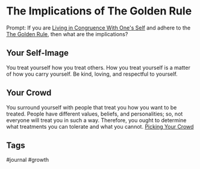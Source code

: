 # The Implications of The Golden Rule

Prompt: If you are [Living in Congruence With One's Self](./202307310121) and adhere to the [The Golden Rule](./202307310130), then what are the implications?  

## Your Self-Image
You treat yourself how you treat others. How you treat yourself is a matter of how you carry yourself. Be kind, loving, and respectful to yourself.  

## Your Crowd
You surround yourself with people that treat you how you want to be treated. People have different values, beliefs, and personalities; so, not everyone will treat you in such a way. Therefore, you ought to determine what treatments you can tolerate and what you cannot. [Picking Your Crowd](./202307310234)  

## Tags
#journal #growth 
